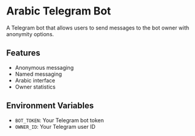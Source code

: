 # Arabic Telegram Bot

A Telegram bot that allows users to send messages to the bot owner with anonymity options.

## Features
- Anonymous messaging
- Named messaging
- Arabic interface
- Owner statistics

## Environment Variables
- `BOT_TOKEN`: Your Telegram bot token
- `OWNER_ID`: Your Telegram user ID